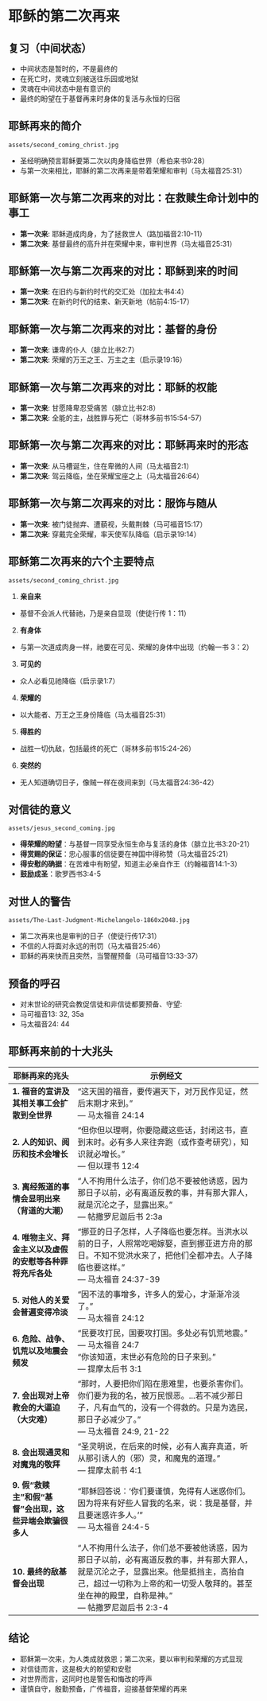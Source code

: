 # 耶稣的第二次再来

## 复习（中间状态）
- 中间状态是暂时的，不是最终的
- 在死亡时，灵魂立刻被送往乐园或地狱
- 灵魂在中间状态中是有意识的
- 最终的盼望在于基督再来时身体的复活与永恒的归宿

## 耶稣再来的简介
`assets/second_coming_christ.jpg`
- 圣经明确预言耶稣要第二次以肉身降临世界（希伯来书9:28）
- 与第一次来相比，耶稣的第二次再来是带着荣耀和审判（马太福音25:31）

## 耶稣第一次与第二次再来的对比：在救赎生命计划中的事工
- **第一次来**: 耶稣道成肉身，为了拯救世人（路加福音2:10-11）
- **第二次来**: 基督最终的高升并在荣耀中来，审判世界（马太福音25:31）

## 耶稣第一次与第二次再来的对比：耶稣到来的时间
- **第一次来**: 在旧约与新约时代的交汇处（加拉太书4:4）
- **第二次来**: 在新约时代的结束、新天新地（帖前4:15-17）

## 耶稣第一次与第二次再来的对比：基督的身份
- **第一次来**: 谦卑的仆人（腓立比书2:7）
- **第二次来**: 荣耀的万王之王、万主之主（启示录19:16）

## 耶稣第一次与第二次再来的对比：耶稣的权能
- **第一次来**: 甘愿降卑忍受痛苦（腓立比书2:8）
- **第二次来**: 全能的主，战胜罪与死亡（哥林多前书15:54-57）

## 耶稣第一次与第二次再来的对比：耶稣再来时的形态
- **第一次来**: 从马槽诞生，住在卑微的人间（马太福音2:1）
- **第二次来**: 驾云降临，坐在荣耀宝座之上（马太福音26:64）

## 耶稣第一次与第二次再来的对比：服饰与随从
- **第一次来**: 被门徒抛弃、遭藐视，头戴荆棘（马可福音15:17）
- **第二次来**: 穿戴完全荣耀，率天使军队降临（启示录19:14）

## 耶稣第二次再来的六个主要特点
`assets/second_coming_christ.jpg`
1. **亲自来**  
- 基督不会派人代替祂，乃是亲自显现（使徒行传 1：11）
2. **有身体**  
- 与第一次道成肉身一样，祂要在可见、荣耀的身体中出现（约翰一书 3：2）
3. **可见的**  
- 众人必看见祂降临（启示录1:7）
4. **荣耀的**  
- 以大能者、万王之王身份降临（马太福音25:31）
5. **得胜的**  
- 战胜一切仇敌，包括最终的死亡（哥林多前书15:24-26）
6. **突然的**  
- 无人知道确切日子，像贼一样在夜间来到（马太福音24:36-42）

## 对信徒的意义
`assets/jesus_second_coming.jpg`
- **得荣耀的盼望**：与基督一同享受永恒生命与复活的身体（腓立比书3:20-21）  
- **得赏赐的保证**：忠心服事的信徒要在神国中得称赞（马太福音25:21）  
- **得安慰的确据**：在苦难中有盼望，知道主必亲自作王（约翰福音14:1-3）
- **鼓励成圣**：歌罗西书3:4-5

## 对世人的警告
`assets/The-Last-Judgment-Michelangelo-1860x2048.jpg`
- 第二次再来也是审判的日子（使徒行传17:31）  
- 不信的人将面对永远的刑罚（马太福音25:46）
- 耶稣的再来快而且突然，当警醒预备（马可福音13:33-37）

## 预备的呼召
- 对末世论的研究会教促信徒和非信徒都要预备、守望:
- 马可福音13: 32, 35a
- 马太福音24: 44

## 耶稣再来前的十大兆头
| 耶稣再来的兆头 | 示例经文 |
|---------|----------|
| **1. 福音的宣讲及其相关事工会扩散到全世界** | “这天国的福音，要传遍天下，对万民作见证，然后末期才来到。”<br>— 马太福音 24:14 |
| **2. 人的知识、阅历和技术会增长** | “但你但以理啊，你要隐藏这些话，封闭这书，直到末时。必有多人来往奔跑（或作查考研究），知识就必增长。”<br>— 但以理书 12:4 |
| **3. 离经叛道的事情会显明出来（背道的大潮）** | “人不拘用什么法子，你们总不要被他诱惑，因为那日子以前，必有离道反教的事，并有那大罪人，就是沉沦之子，显露出来。”<br>— 帖撒罗尼迦后书 2:3a |
| **4. 唯物主义、拜金主义以及虚假的安慰等各种罪将充斥各处** | “挪亚的日子怎样，人子降临也要怎样。当洪水以前的日子，人照常吃喝嫁娶，直到挪亚进方舟的那日。不知不觉洪水来了，把他们全都冲去。人子降临也要这样。”<br>— 马太福音 24:37-39 |
| **5. 对他人的关爱会普遍变得冷淡** | “因不法的事增多，许多人的爱心，才渐渐冷淡了。”<br>— 马太福音 24:12 |
| **6. 危险、战争、饥荒以及地震会频发** | “民要攻打民，国要攻打国。多处必有饥荒地震。”<br>— 马太福音 24:7<br>“你该知道，末世必有危险的日子来到。”<br>— 提摩太后书 3:1 |
| **7. 会出现对上帝教会的大逼迫（大灾难）** | “那时，人要把你们陷在患难里，也要杀害你们。你们要为我的名，被万民恨恶。...若不减少那日子，凡有血气的，没有一个得救的。只是为选民，那日子必减少了。”<br>— 马太福音 24:9, 21-22 |
| **8. 会出现通灵和对魔鬼的敬拜** | “圣灵明说，在后来的时候，必有人离弃真道，听从那引诱人的（邪）灵，和魔鬼的道理。”<br>— 提摩太前书 4:1 |
| **9. 假“救赎主”和假“基督”会出现，这些异端会欺骗很多人** | “耶稣回答说：‘你们要谨慎，免得有人迷惑你们。因为将来有好些人冒我的名来，说：我是基督，并且要迷惑许多人。’”<br>— 马太福音 24:4-5 |
| **10. 最终的敌基督会出现** | “人不拘用什么法子，你们总不要被他诱惑，因为那日子以前，必有离道反教的事，并有那大罪人，就是沉沦之子，显露出来。他是抵挡主，高抬自己，超过一切称为上帝的和一切受人敬拜的。甚至坐在神的殿里，自称是神。”<br>— 帖撒罗尼迦后书 2:3-4 |

## 结论
- 耶稣第一次来，为人类成就救恩；第二次来，要以审判和荣耀的方式显现  
- 对信徒而言，这是极大的盼望和安慰
- 对世界而言，这同时也是警告和悔改的呼声  
- 谨慎自守，殷勤预备，广传福音，迎接基督荣耀的再来